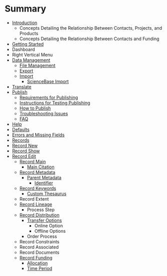 # Summary

* [Introduction](README.md)
  * Concepts Detailing the Relationship Between Contacts, Projects, and Products
  * Concepts Detailing the Relationship Between Contacts and Funding
* [Getting Started](getting-started.md)
* Dashboard
* Right Vertical Menu
* [Data Management](data-management.md)
  * [File Management](data-management/file-management.md)
  * [Export](data-management/export.md)
  * [Import](data-management/import.md)
    * [ScienceBase Import](data-management/import/sciencebase-import.md)
* [Translate](translate.md)
* [Publish](publish.md)
  * [Requirements for Publishing](publish/requirements-for-publishing.md)
  * [Instructions for Testing Publishing](publish/instructions-for-testing-publishing.md)
  * [How to Publish](publish/how-to-publish.md)
  * [Troubleshooting Issues](publish/troubleshooting-issues.md)
  * [FAQ](publish/faq.md)
* [Help](help.md)
* [Defaults](defaults.md)
* [Errors and Missing Fields](errors.md)
* [Records](records.md)
* [Record New](record-new.md)
* [Record Show](show.md)
* [Record Edit](record.md)
  * [Record Main](record/main.md)
    * [Main Citation](record/main/citation.md)
  * [Record Metadata](record/metatdata.md)
    * [Parent Metadata](record/metatdata/parent-metadata.md)
      * [Identifier](record/metatdata/parent-metadata/identifier.md)
  * [Record Keywords](record/keywords.md)
    * [Custom Thesaurus](record/keywords/custom-keywords.md)
  * Record Extent
  * [Record Lineage](record/record-lineage.md)
    * Process Step
  * [Record Distribution](record/record-distribution.md)
    * [Transfer Options](record/record-distribution/edit-distributors.md)
      * Online Option
      * Offline Options
    * Order Process
  * Record Constraints
  * Record Associated
  * Record Documents
  * [Record Funding](record/record-funding.md)
    * [Allocation](record/record-funding/allocation.md)
    * [Time Period](record/record-funding/time-period.md)

